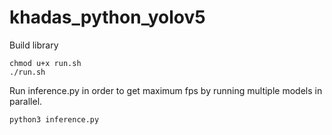 # khadas_python_yolov5
Build library
```
chmod u+x run.sh
./run.sh
```
Run inference.py in order to get maximum fps by running multiple models in parallel.
```
python3 inference.py
```
